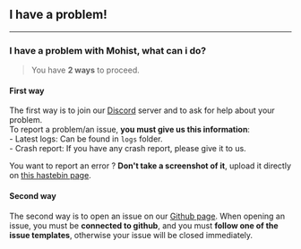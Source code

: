 ## I have a problem!
---

### I have a problem with Mohist, what can i do?

> You have **2 ways** to proceed.

#### First way

The first way is to join our [Discord](https://discord.gg/mohist) server and to ask for help about your problem.    
To report a problem/an issue, **you must give us this information**:    
    - Latest logs: Can be found in `logs` folder.    
    - Crash report: If you have any crash report, please give it to us.

You want to report an error ? **Don't take a screenshot of it**, upload it directly on [this hastebin page](https://haste.mohistmc.com/).

#### Second way

The second way is to open an issue on our [Github page](https://github.com/MohistMC/Mohist/issues). When opening an issue, you must be **connected to github**, and you must **follow one of the issue templates**, otherwise your issue will be closed immediately.
